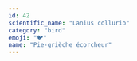 ```yaml
---
id: 42
scientific_name: "Lanius collurio"
category: "bird"
emoji: "🐦"
name: "Pie-grièche écorcheur"
---
```

